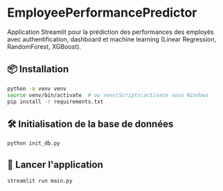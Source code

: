 # EmployeePerformancePredictor

Application Streamlit pour la prédiction des performances des employés avec authentification, dashboard et machine learning (Linear Regression, RandomForest, XGBoost).

## 📦 Installation

```bash
python -m venv venv
source venv/bin/activate  # ou venv\Scripts\activate sous Windows
pip install -r requirements.txt
```

## 🛠 Initialisation de la base de données

```bash
python init_db.py
```

## 🚀 Lancer l'application

```bash
streamlit run main.py
```